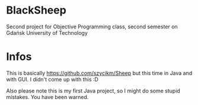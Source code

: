 # BlackSheep
Second project for Objective Programming class, second semester on Gdańsk University of Technology
# Infos
This is basically https://github.com/szycikm/Sheep but this time in Java and with GUI. I didn't come up with this :D

Also please note this is my first Java project, so I might do some stupid mistakes. You have been warned.